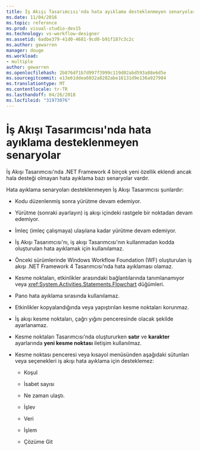 ```yaml
---
title: İş Akışı Tasarımcısı'nda hata ayıklama desteklenmeyen senaryolar
ms.date: 11/04/2016
ms.topic: reference
ms.prod: visual-studio-dev15
ms.technology: vs-workflow-designer
ms.assetid: 6adbe379-41d0-4681-9cd0-b91f187c3c2c
ms.author: gewarren
manager: douge
ms.workload:
- multiple
author: gewarren
ms.openlocfilehash: 2b876df1b7d997f3999c119d02abd593a88e6d5e
ms.sourcegitcommit: e13e61ddea6032a8282abe16131d9e136a927984
ms.translationtype: MT
ms.contentlocale: tr-TR
ms.lasthandoff: 04/26/2018
ms.locfileid: "31973076"
---
```

# <a name="unsupported-debugging-scenarios-in-the-workflow-designer"></a>İş Akışı Tasarımcısı'nda hata ayıklama desteklenmeyen senaryolar

İş Akışı Tasarımcısı'nda .NET Framework 4 birçok yeni özellik eklendi ancak hala desteği olmayan hata ayıklama bazı senaryolar vardır.

Hata ayıklama senaryoları desteklenmeyen İş Akışı Tasarımcısı şunlardır:

-   Kodu düzenlenmiş sonra yürütme devam edemiyor.

-   Yürütme (sonraki ayarlayın) iş akışı içindeki rastgele bir noktadan devam edemiyor.

-   İmleç (imleç çalışmaya) ulaşılana kadar yürütme devam edemiyor.

-   İş Akışı Tasarımcısı'nı, iş akışı Tasarımcısı'nın kullanmadan kodda oluşturulan hata ayıklamak için kullanılamaz.

-   Önceki sürümlerinde Windows Workflow Foundation (WF) oluşturulan iş akışı .NET Framework 4 Tasarımcısı'nda hata ayıklaması olamaz.

-   Kesme noktaları, etkinlikler arasındaki bağlantılarında tanımlanamıyor veya <xref:System.Activities.Statements.Flowchart> düğümleri.

-   Pano hata ayıklama sırasında kullanılamaz.

-   Etkinlikler kopyalandığında veya yapıştırılan kesme noktaları korunmaz.

-   İş akışı kesme noktaları, çağrı yığını penceresinde olacak şekilde ayarlanamaz.

-   Kesme noktaları Tasarımcısı'nda oluştururken **satır** ve **karakter** ayarlarında **yeni kesme noktası** iletişim kullanılmaz.

-   Kesme noktası penceresi veya kısayol menüsünden aşağıdaki sütunları veya seçenekleri iş akışı hata ayıklama için desteklemez:

    -   Koşul

    -   İsabet sayısı

    -   Ne zaman ulaştı.

    -   İşlev

    -   Veri

    -   İşlem

    -   Çözüme Git